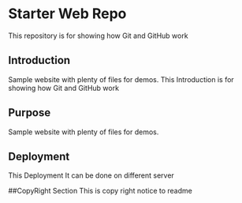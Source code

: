 # Starter Web Repo

This repository is for showing how Git and GitHub work

## Introduction
Sample website with plenty of files for demos.
This Introduction is for showing how Git and GitHub work

## Purpose

Sample website with plenty of files for demos.

## Deployment
This Deployment
It can be done on different server

##CopyRight Section 
This is copy right notice to readme